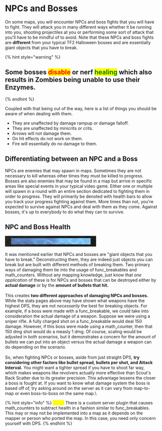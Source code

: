 # NPCs and Bosses



On some maps, you will encounter NPCs and boss fights that you will have to fight. They will attack you in many different ways whether it be running into you, shooting projectiles at you or performing some sort of attack that you'll have to be mindful of to avoid. Note that these NPCs and boss fights are **different** from your typical TF2 Halloween bosses and are essentially giant objects that you have to break.&#x20;

{% hint style="warning" %}
## Some bosses <mark style="color:red;">**disable**</mark> or nerf <mark style="color:green;">healing</mark> which also results in Zombies being unable to use their Enzymes.
{% endhint %}

Coupled with that being out of the way, here is a list of things you should be aware of when dealing with them.

* They are unaffected by damage rampup or damage falloff.
* They are unaffected by minicrits or crits.
* Arrows will not damage them.
* On hit effects do not work on them.
* Fire will essentially do no damage to them.

## Differentiating between an NPC and a Boss

NPCs are enemies that may spawn in maps. Sometimes they are not necessary to kill whereas other times they must be killed to progress. Bosses are also enemies that may be found in a map but arrive in specific areas like special events in your typical video game. Either one or multiple will spawn in a round with an entire section dedicated to fighting them in order to progress. They will primarily be denoted with health bars to allow you track your progress fighting against them. More times than not, you're expected to survive against NPCs and deal with them as they come. Against bosses, it's up to everybody to do what they can to survive.



## NPC and Boss Health

![](<../../.gitbook/assets/Capture (9).PNG>)

It was mentioned earlier that NPCs and bosses are "giant objects that you have to break." Deconstructing them, they are indeed just objects you can break but are built with different methods of breaking them. Two primary ways of damaging them tie into the usage of func\_breakables and math\_counters. Without any mapping knowledge, just know that _one application_ of these is for NPCs and bosses that can be destroyed either by **actual damage** or by the **amount of bullets that hit.**\
\
This creates **two different approaches of damaging NPCs and bosses.** While the stats pages above may have shown what weapons have the highest DPS, they are not _necessarily_ the best for breaking objects. For example, if a boss were made with a func\_breakable, we could take into consideration the actual damage of a weapon. Suppose we were using a sniper rifle. A fully charged shot on a func\_breakable would deal 150 damage. However, if this boss were made using a math\_counter, then that 150 dmg shot would do a measly 1 dmg. Of course, scaling would be adjusted in both scenarios, but it demonstrates a concern for the amount of bullets we can put into an object versus the actual damage a weapon can do depending on the scenario.\
\
So, when fighting NPCs or bosses, aside from just straight DPS, **try considering other factors like bullet spread, bullets per shot, and Attack Interval.** You might want a tighter spread if you have to shoot far way, which makes weapons like revolvers actually more effective than Scout's Back Scatter due to its greater precision. This advantage lessens the closer a boss is fought at. If you want to know what damage system the boss is based off of, try asking around on the server as it can vary from map-to-map or even boss-to-boss on the same map.\


{% hint style="info" %}
<mark style="color:yellow;">**Note:**</mark> There is a custom server plugin that causes math\_counters to subtract health in a fashion similar to func\_breakables. This may or may not be implemented into a map as it depends on the mapper or person who ported the map. In this case, you need only concern yourself with DPS.
{% endhint %}



